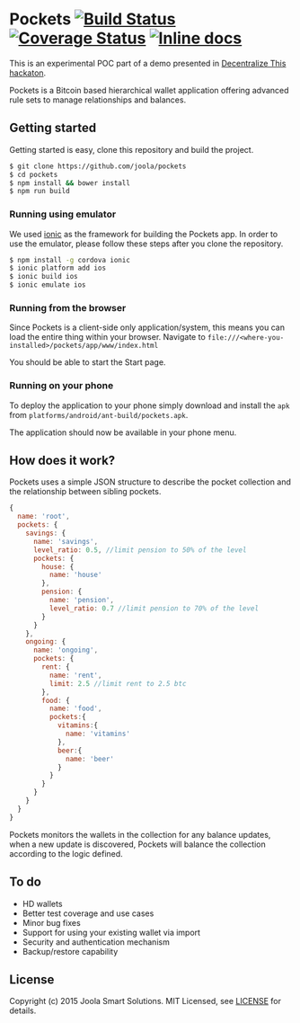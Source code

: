 # Pockets [![Build Status](https://travis-ci.org/joola/pockets.svg)](https://travis-ci.org/joola/pockets) [![Coverage Status](https://coveralls.io/repos/joola/pockets/badge.svg)](https://coveralls.io/r/joola/pockets) [![Inline docs](http://inch-ci.org/github/joola/pockets.svg?branch=develop)](http://inch-ci.org/github/joola/pockets)

>
This is an experimental POC part of a demo presented in [Decentralize This hackaton](http://www.meetup.com/BTCHACKIL/events/220646630/).

Pockets is a Bitcoin based hierarchical wallet application offering advanced
rule sets to manage relationships and balances.

## Getting started

Getting started is easy, clone this repository and build the project.

```bash
$ git clone https://github.com/joola/pockets
$ cd pockets
$ npm install && bower install
$ npm run build
```

### Running using emulator
We used [ionic](http://ionicframework.com/) as the framework for building the Pockets app. In order to use the emulator, please follow these steps after you clone the repository.

```bash
$ npm install -g cordova ionic
$ ionic platform add ios
$ ionic build ios
$ ionic emulate ios
```

### Running from the browser

Since Pockets is a client-side only application/system, this means you can load the entire thing within your browser.
Navigate to `file:///<where-you-installed>/pockets/app/www/index.html`

You should be able to start the Start page.

### Running on your phone

To deploy the application to your phone simply download and install the `apk` from `platforms/android/ant-build/pockets.apk`.

The application should now be available in your phone menu.

## How does it work?

Pockets uses a simple JSON structure to describe the pocket collection and the relationship between sibling pockets.

```js
{
  name: 'root',
  pockets: {
    savings: {
      name: 'savings',
      level_ratio: 0.5, //limit pension to 50% of the level
      pockets: {
        house: {
          name: 'house'
        },
        pension: {
          name: 'pension',
          level_ratio: 0.7 //limit pension to 70% of the level
        }
      }
    },
    ongoing: {
      name: 'ongoing',
      pockets: {
        rent: {
          name: 'rent',
          limit: 2.5 //limit rent to 2.5 btc
        },
        food: {
          name: 'food',
          pockets:{
            vitamins:{
              name: 'vitamins'
            },
            beer:{
              name: 'beer'
            }
          }
        }
      }
    }
  }
}
```

Pockets monitors the wallets in the collection for any balance updates, when a new update is discovered, Pockets will balance the collection according to the logic defined.

## To do
- HD wallets
- Better test coverage and use cases
- Minor bug fixes
- Support for using your existing wallet via import
- Security and authentication mechanism
- Backup/restore capability

## License

Copyright (c) 2015 Joola Smart Solutions. MIT Licensed, see [LICENSE][license] for details.

[license]: https://github.com/joola/pockets/blob/develop/LICENSE.md